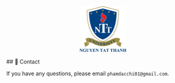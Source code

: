 <p align="center">
  <img src="Image/logo-dai-hoc-nguyen-tat-thanh-inkythuatso-21-14-50-27.jpeg" height=120>
</p>
## 📧 Contact

If you have any questions, please email `phamdacchi01@gmail.com`.
